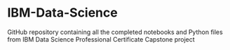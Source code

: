 # IBM-Data-Science
GitHub repository containing all the completed notebooks and Python files from IBM Data Science Professional Certificate Capstone project
